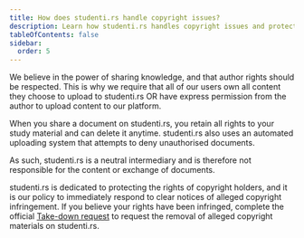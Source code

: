 ```yaml
---
title: How does studenti.rs handle copyright issues?
description: Learn how studenti.rs handles copyright issues and protects intellectual property rights.
tableOfContents: false
sidebar:
  order: 5
---
```


We believe in the power of sharing knowledge, and that author rights should be respected. This is why we require that all of our users own all content they choose to upload to studenti.rs OR have express permission from the author to upload content to our platform.

When you share a document on studenti.rs, you retain all rights to your study material and can delete it anytime. studenti.rs also uses an automated uploading system that attempts to deny unauthorised documents.

As such, studenti.rs is a neutral intermediary and is therefore not responsible for the content or exchange of documents.

studenti.rs is dedicated to protecting the rights of copyright holders, and it is our policy to immediately respond to clear notices of alleged copyright infringement. If you believe your rights have been infringed, complete the official [Take-down request](../support/take-down.md) to request the removal of alleged copyright materials on studenti.rs.
